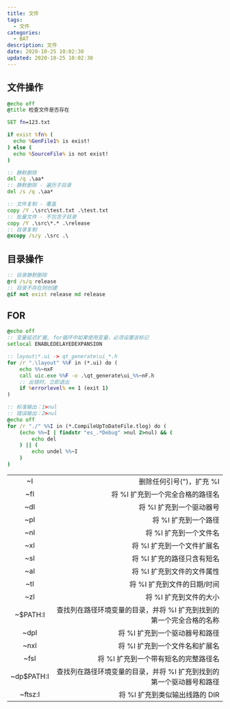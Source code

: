 ```yaml
---
title: 文件
tags:
  - 文件
categories:
  - BAT
description: 文件
date: 2020-10-25 10:02:30
updated: 2020-10-25 10:02:30
---
```


## 文件操作

```bat
@echo off
@title 检查文件是否存在

SET fn=123.txt

if exist %fn% (
  echo %GenFile1% is exist!
) else (
  echo %SourceFile% is not exist!
)

:: 静默删除
del /q .\aa*
:: 静默删除 - 遍历子目录
del /s /q .\aa*

:: 文件复制 - 覆盖
copy /Y .\src\test.txt .\test.txt
:: 批量文件 - 不包含子目录
copy /Y .\src\*.* .\release
:: 目录复制
@xcopy /s/y .\src .\
```

## 目录操作
```bat
:: 目录静默删除
@rd /s/q release
:: 目录不存在则创建
@if not exist release md release
```

## FOR

```bat
@echo off
:: 变量延迟扩展, for循环中如果使用变量，必须设置该标记
setlocal ENABLEDELAYEDEXPANSION

:: layout\*.ui -> qt_generate\ui_*.h
for /r ".\layout" %%F in (*.ui) do (
    echo %%~nxF
    call uic.exe %%F -o .\qt_generate\ui_%%~nF.h
    :: 出错时，立即退出
    if %errorlevel% == 1 (exit 1)
)
```

```bat
:: 标准输出：1>nul
:: 错误输出：2>nul
@echo off
for /r "./" %%I in (*.CompileUpToDateFile.tlog) do (
    (echo %%~I | findstr "es_.*Debug" >nul 2>nul) && (
        echo del
    ) || (
        echo undel %%~I
    )
)
```

|||
| :------: | ----: |
| ~I |      删除任何引号(")，扩充 %I |
| ~fI |     将 %I 扩充到一个完全合格的路径名 |
| ~dI |     将 %I 扩充到一个驱动器号 |
| ~pI |     将 %I 扩充到一个路径 |
| ~nI |     将 %I 扩充到一个文件名 |
| ~xI |     将 %I 扩充到一个文件扩展名 |
| ~sI |     将 %I 扩充的路径只含有短名 |
| ~aI |     将 %I 扩充到文件的文件属性 |
| ~tI |     将 %I 扩充到文件的日期/时间 |
| ~zI |     将 %I 扩充到文件的大小 |
| ~$PATH:I |查找列在路径环境变量的目录，并将 %I 扩充到找到的第一个完全合格的名称      |
| ~dpI |    将 %I 扩充到一个驱动器号和路径  |
| ~nxI |    将 %I 扩充到一个文件名和扩展名  |
| ~fsI |    将 %I 扩充到一个带有短名的完整路径名  |
| ~dp$PATH:I |查找列在路径环境变量的目录，并将 %I 扩充到找到的第一个驱动器号和路径      |
| ~ftsz:I | 将 %I 扩充到类似输出线路的 DIR     |
